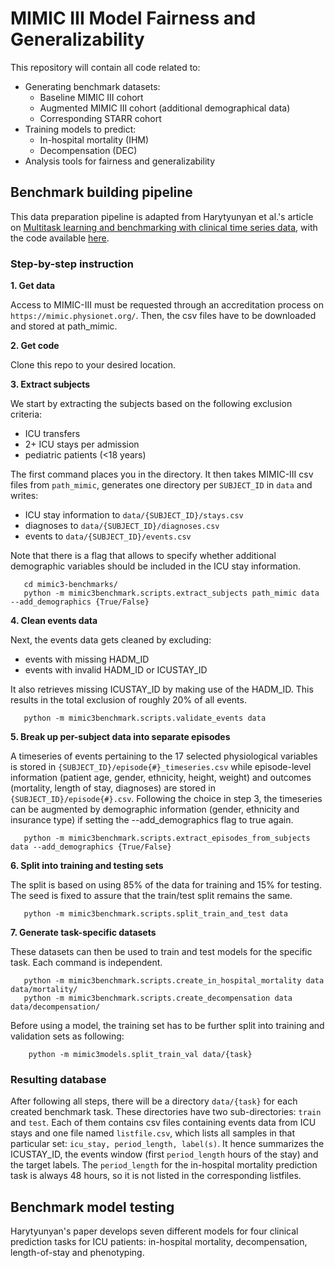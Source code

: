 # MIMIC III Model Fairness and Generalizability

This repository will contain all code related to:

- Generating benchmark datasets:
    - Baseline MIMIC III cohort
    - Augmented MIMIC III cohort (additional demographical data)
    - Corresponding STARR cohort
- Training models to predict:
    - In-hospital mortality (IHM)
    - Decompensation (DEC)
- Analysis tools for fairness and generalizability


## Benchmark building pipeline

This data preparation pipeline is adapted from Harytyunyan et al.'s article on 
[Multitask learning and benchmarking with clinical time series data](https://www.nature.com/articles/s41597-019-0103-9), 
with the code available [here](https://github.com/YerevaNN/mimic3-benchmarks).

### Step-by-step instruction

**1. Get data**

Access to MIMIC-III must be requested through an accreditation process on
`https://mimic.physionet.org/`. Then, the csv files have to be downloaded and
stored at path_mimic.
   
**2. Get code**
    
Clone this repo to your desired location.
    
**3. Extract subjects**

We start by extracting the subjects based on the following exclusion criteria:
* ICU transfers
* 2+ ICU stays per admission
* pediatric patients (<18 years)
   

The first command places you in the directory. It then takes MIMIC-III csv files from 
`path_mimic`, generates one directory per `SUBJECT_ID` in `data` and writes:
* ICU stay information to `data/{SUBJECT_ID}/stays.csv`
* diagnoses to `data/{SUBJECT_ID}/diagnoses.csv`
* events to `data/{SUBJECT_ID}/events.csv`

Note that there is a flag that allows to specify whether additional demographic
variables should be included in the ICU stay information.

       cd mimic3-benchmarks/
       python -m mimic3benchmark.scripts.extract_subjects path_mimic data --add_demographics {True/False}

**4. Clean events data** 

Next, the events data gets cleaned by excluding:
* events with missing HADM_ID
* events with invalid HADM_ID or ICUSTAY_ID

It also retrieves missing ICUSTAY_ID by making use of the HADM_ID. This results 
in the total exclusion of roughly 20% of all events.

       python -m mimic3benchmark.scripts.validate_events data


**5. Break up per-subject data into separate episodes**

A timeseries of events pertaining to the 17 selected physiological variables
is stored in ```{SUBJECT_ID}/episode{#}_timeseries.csv``` while episode-level information 
(patient age, gender, ethnicity, height, weight) and outcomes (mortality, length of stay, diagnoses) are 
stored in ```{SUBJECT_ID}/episode{#}.csv```. Following the choice in step 3, the timeseries 
can be augmented by demographic information (gender, ethnicity and insurance type) 
if setting the --add_demographics flag to true again.

       python -m mimic3benchmark.scripts.extract_episodes_from_subjects data --add_demographics {True/False}

**6. Split into training and testing sets**

The split is based on using 85% of the data for training and 15% for testing. 
The seed is fixed to assure that the train/test split remains the same.

       python -m mimic3benchmark.scripts.split_train_and_test data
	
**7. Generate task-specific datasets**

These datasets can then be used to train and test models for the specific task. 
Each command is independent.

       python -m mimic3benchmark.scripts.create_in_hospital_mortality data data/mortality/
       python -m mimic3benchmark.scripts.create_decompensation data data/decompensation/

Before using a model, the training set has to be further split into training
and validation sets as following:
    
        python -m mimic3models.split_train_val data/{task}
    
    
### Resulting database

After following all steps, there will be a directory `data/{task}` for each created benchmark task.
These directories have two sub-directories: `train` and `test`.
Each of them contains csv files containing events data from ICU stays and one file named `listfile.csv`, 
which lists all samples in that particular set: `icu_stay, period_length, label(s)`. It hence summarizes
the ICUSTAY_ID, the events window (first `period_length` hours of the stay) and the target labels.
The `period_length` for the in-hospital mortality prediction task is always 48 hours, so it is not listed in the corresponding listfiles.


## Benchmark model testing

Harytyunyan's paper develops seven different models for four clinical prediction tasks for ICU patients: 
in-hospital mortality, decompensation, length-of-stay and phenotyping. 